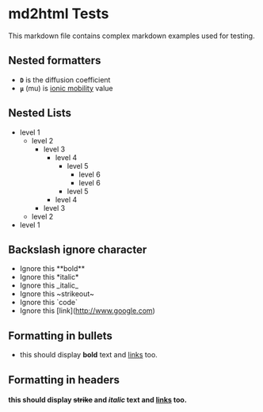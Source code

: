 # md2html Tests

This markdown file contains complex markdown examples used for testing.

## Nested formatters
* **`D`** is the diffusion coefficient 
* **`µ`** (mu) is [ionic mobility](https://en.wikipedia.org/wiki/Electrical_mobility) value

## Nested Lists

* level 1
  * level 2
    * level 3
      * level 4
        * level 5
          * level 6
          * level 6
        * level 5
      * level 4
    * level 3
  * level 2
* level 1

## Backslash ignore character

* Ignore this \*\*bold\*\*
* Ignore this \*italic\*
* Ignore this \_italic\_
* Ignore this \~strikeout\~
* Ignore this \`code\`
* Ignore this [link]\(http://www.google.com)

## Formatting in bullets

* this should display **bold** text and [links](http://www.google.com) too.

## Formatting in headers

#### this should display ~~strike~~ and _italic_ text and [links](http://www.google.com) too.